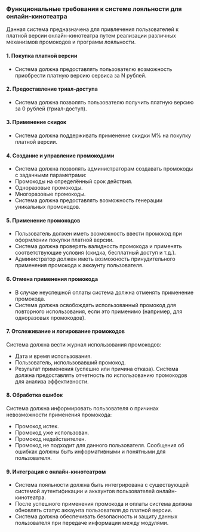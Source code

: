 ### Функциональные требования к системе лояльности для онлайн-кинотеатра

Данная система предназначена для привлечения пользователей к платной версии онлайн-кинотеатра путем реализации различных механизмов промокодов и программ лояльности.


#### 1. Покупка платной версии

- Система должна предоставлять пользователю возможность приобрести платную версию сервиса за N рублей.

#### 2. Предоставление триал-доступа

- Система должна позволять пользователю получить платную версию за 0 рублей (триал-доступ).

#### 3. Применение скидок

- Система должна поддерживать применение скидки M% на покупку платной версии.

#### 4. Создание и управление промокодами

- Система должна позволять администраторам создавать промокоды с заданными параметрами:
- Промокоды на определённый срок действия.
- Одноразовые промокоды.
- Многоразовые промокоды.
- Система должна предоставлять возможность генерации уникальных промокодов.

#### 5. Применение промокодов

- Пользователь должен иметь возможность ввести промокод при оформлении покупки платной версии.
- Система должна проверять валидность промокода и применять соответствующие условия (скидка, бесплатный доступ и т.д.).
- Администратор должен иметь возможность принудительного применения промокода к аккаунту пользователя.

#### 6. Отмена применения промокода

- В случае неуспешной оплаты система должна отменять применение промокода.
- Система должна освобождать использованный промокод для повторного использования, если это применимо (например, для одноразовых промокодов).

#### 7. Отслеживание и логирование промокодов

Система должна вести журнал использования промокодов:
- Дата и время использования.
- Пользователь, использовавший промокод.
- Результат применения (успешно или причина отказа).
Система должна предоставлять отчетность по использованию промокодов для анализа эффективности.

####  8. Обработка ошибок

Система должна информировать пользователя о причинах невозможности применения промокода:
- Промокод истек.
- Промокод уже использован.
- Промокод недействителен.
- Промокод не подходит для данного пользователя.
Сообщения об ошибках должны быть информативными и понятными для пользователя.

#### 9. Интеграция с онлайн-кинотеатром

- Система лояльности должна быть интегрирована с существующей системой аутентификации и аккаунтов пользователей онлайн-кинотеатра.
- После успешного применения промокода и оплаты система должна обновлять статус аккаунта пользователя до платной версии.
- Система должна обеспечивать безопасность и защиту данных пользователя при передаче информации между модулями.
